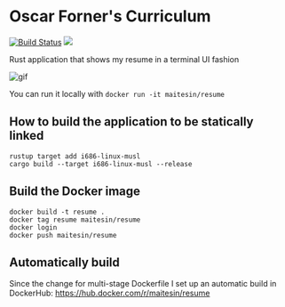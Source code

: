 # Oscar Forner's Curriculum
[![Build Status](https://travis-ci.org/maitesin/rust-cv.svg?branch=master)](https://travis-ci.org/maitesin/rust-cv)
[![](https://images.microbadger.com/badges/image/maitesin/resume.svg)](https://microbadger.com/images/maitesin/resume "Get your own image badge on microbadger.com")


Rust application that shows my resume in a terminal UI fashion

![gif](https://raw.githubusercontent.com/maitesin/rust-cv/master/cv.gif)

You can run it locally with `docker run -it maitesin/resume`


## How to build the application to be statically linked

```
rustup target add i686-linux-musl
cargo build --target i686-linux-musl --release
```

## Build the Docker image

```
docker build -t resume .
docker tag resume maitesin/resume
docker login
docker push maitesin/resume
```

## Automatically build
Since the change for multi-stage Dockerfile I set up an automatic build in DockerHub: https://hub.docker.com/r/maitesin/resume
